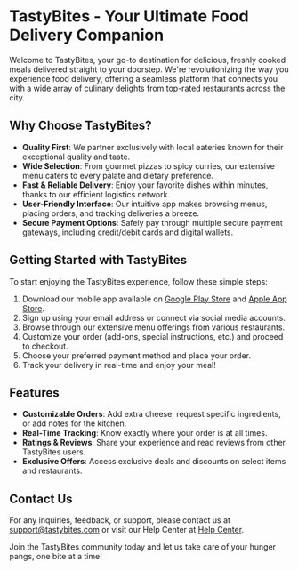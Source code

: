 # TastyBites - Your Ultimate Food Delivery Companion

Welcome to TastyBites, your go-to destination for delicious, freshly cooked meals delivered straight to your doorstep. We're revolutionizing the way you experience food delivery, offering a seamless platform that connects you with a wide array of culinary delights from top-rated restaurants across the city.

## Why Choose TastyBites?

- **Quality First**: We partner exclusively with local eateries known for their exceptional quality and taste.
- **Wide Selection**: From gourmet pizzas to spicy curries, our extensive menu caters to every palate and dietary preference.
- **Fast & Reliable Delivery**: Enjoy your favorite dishes within minutes, thanks to our efficient logistics network.
- **User-Friendly Interface**: Our intuitive app makes browsing menus, placing orders, and tracking deliveries a breeze.
- **Secure Payment Options**: Safely pay through multiple secure payment gateways, including credit/debit cards and digital wallets.

## Getting Started with TastyBites

To start enjoying the TastyBites experience, follow these simple steps:

1. Download our mobile app available on [Google Play Store](https://play.google.com/store/apps/details?id=com.tastybites) and [Apple App Store](https://apps.apple.com/app/tastybites/id123456789).
2. Sign up using your email address or connect via social media accounts.
3. Browse through our extensive menu offerings from various restaurants.
4. Customize your order (add-ons, special instructions, etc.) and proceed to checkout.
5. Choose your preferred payment method and place your order.
6. Track your delivery in real-time and enjoy your meal!

## Features

- **Customizable Orders**: Add extra cheese, request specific ingredients, or add notes for the kitchen.
- **Real-Time Tracking**: Know exactly where your order is at all times.
- **Ratings & Reviews**: Share your experience and read reviews from other TastyBites users.
- **Exclusive Offers**: Access exclusive deals and discounts on select items and restaurants.

## Contact Us

For any inquiries, feedback, or support, please contact us at support@tastybites.com or visit our Help Center at [Help Center](https://www.tastybites.com/help).

Join the TastyBites community today and let us take care of your hunger pangs, one bite at a time!

